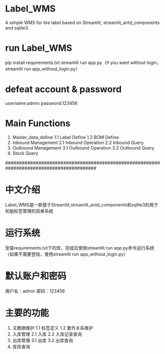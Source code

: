 # Label_WMS
A simple WMS for tire label based on Streamlit, streamlit_antd_components and sqlite3.

# run Label_WMS
pip install requirements.txt
streamlit run app.py（if you want without login，streamlit run app_without_login.py）

# defeat account & password
username:admin
password:123456

# Main Functions
1. Master_data_define
   1.1 Label Define
   1.2 BOM Define
2. Inbound Management
   2.1 Inbound Operation
   2.2 Inbound Query
3. Outbound Management
   3.1 Outbound Operation
   3.2 Outbound Query   
6. Stock Query

#########################################################################################

# 中文介绍
Label_WMS是一款基于Streamlit,streamlit_antd_components和sqlite3的用于轮胎标签管理的简单系统

# 运行系统
安装requirements.txt下的库，完成后使用streamlit run app.py命令运行系统（如果不需要登陆，使用streamlit run app_without_login.py）

# 默认账户和密码
用户名：admin
密码：123456

# 主要的功能
1. 主数据维护
   1.1 标签定义
   1.2 套外关系维护
2. 入库管理
   2.1 入库
   2.2 入库记录查询
3. 出库管理
   3.1 出库
   3.2 出库查询   
6. 库存查询
